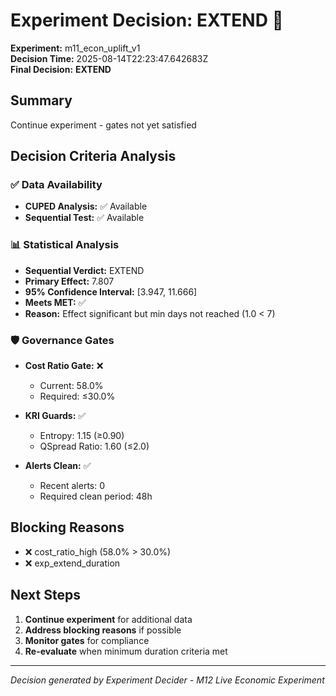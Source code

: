 # Experiment Decision: EXTEND 🔄

**Experiment:** m11_econ_uplift_v1  
**Decision Time:** 2025-08-14T22:23:47.642683Z  
**Final Decision:** **EXTEND**

## Summary

Continue experiment - gates not yet satisfied

## Decision Criteria Analysis

### ✅ Data Availability
- **CUPED Analysis:** ✅ Available
- **Sequential Test:** ✅ Available

### 📊 Statistical Analysis

- **Sequential Verdict:** EXTEND
- **Primary Effect:** 7.807
- **95% Confidence Interval:** [3.947, 11.666]
- **Meets MET:** ✅
- **Reason:** Effect significant but min days not reached (1.0 < 7)

### 🛡️ Governance Gates

- **Cost Ratio Gate:** ❌
  - Current: 58.0%
  - Required: ≤30.0%

- **KRI Guards:** ✅
  - Entropy: 1.15 (≥0.90)
  - QSpread Ratio: 1.60 (≤2.0)

- **Alerts Clean:** ✅
  - Recent alerts: 0
  - Required clean period: 48h

## Blocking Reasons
- ❌ cost_ratio_high (58.0% > 30.0%)
- ❌ exp_extend_duration


## Next Steps

1. **Continue experiment** for additional data
2. **Address blocking reasons** if possible
3. **Monitor gates** for compliance
4. **Re-evaluate** when minimum duration criteria met


---
*Decision generated by Experiment Decider - M12 Live Economic Experiment*
